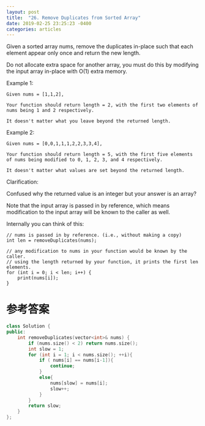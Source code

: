 ```yaml
---
layout: post
title:  "26. Remove Duplicates from Sorted Array"
date: 2019-02-25 23:25:23 -0400
categories: articles
---
```

Given a sorted array nums, remove the duplicates in-place such that each element appear only once and return the new length.

Do not allocate extra space for another array, you must do this by modifying the input array in-place with O(1) extra memory.

Example 1:
```
Given nums = [1,1,2],

Your function should return length = 2, with the first two elements of nums being 1 and 2 respectively.

It doesn't matter what you leave beyond the returned length.
```
Example 2:
```
Given nums = [0,0,1,1,1,2,2,3,3,4],

Your function should return length = 5, with the first five elements of nums being modified to 0, 1, 2, 3, and 4 respectively.

It doesn't matter what values are set beyond the returned length.
```
Clarification:

Confused why the returned value is an integer but your answer is an array?

Note that the input array is passed in by reference, which means modification to the input array will be known to the caller as well.

Internally you can think of this:
```
// nums is passed in by reference. (i.e., without making a copy)
int len = removeDuplicates(nums);

// any modification to nums in your function would be known by the caller.
// using the length returned by your function, it prints the first len elements.
for (int i = 0; i < len; i++) {
    print(nums[i]);
}
```
# 参考答案
```c++
class Solution {
public:
    int removeDuplicates(vector<int>& nums) {
        if (nums.size() < 2) return nums.size();
        int slow = 1;
        for (int i = 1; i < nums.size(); ++i){
        	if ( nums[i] == nums[i-1]){
        		continue;
        	}
        	else{
        		nums[slow] = nums[i];
        		slow++;
        	}
        }
        return slow;
    }
};
```